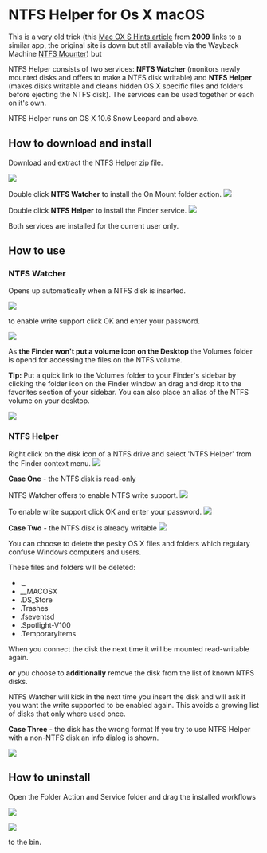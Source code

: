 # NTFS Helper for Os X macOS

This is a very old trick (this [Mac OX S Hints article](http://hints.macworld.com/article.php?story=20090913140023382) from **2009** links to a similar app, the original site is down but still available via the Wayback Machine [NTFS Mounter](https://web.archive.org/web/20180308141804/http://www.ntfsmounter.com/)) but

NTFS Helper consists of two services: **NFTS Watcher** (monitors newly mounted disks and offers to make a NTFS disk writable) and **NTFS Helper** (makes disks writable and cleans hidden OS X specific files and folders before ejecting the NTFS disk). The services can be used together or each on it's own.

NTFS Helper runs on OS X 10.6 Snow Leopard and above.

## How to download and install
Download and extract the NTFS Helper zip file.

![](img/unzippedfolder.jpg)

Double click **NTFS Watcher** to install the On Mount folder action.
![](img/fai-watcher.jpg)

Double click **NTFS Helper** to install the Finder service.
![](img/si-helper.jpg)

Both services are installed for the current user only.

## How to use
### NTFS Watcher
Opens up automatically when a NTFS disk is inserted.

![](img/mounthelper.jpg)

to enable write support click OK and enter your password.

![](img/enterpassword.jpg)

As **the Finder won't put a volume icon on the Desktop** the Volumes folder is opend for accessing the files on the NTFS volume. 

**Tip:** Put a quick link to the Volumes folder to your Finder's sidebar by clicking the folder icon on the Finder window an drag and drop it to the favorites section of your sidebar. You can also place an alias of the NTFS volume on your desktop.

![](img/mountedvolume.jpg)

### NTFS Helper
Right click on the disk icon of a NTFS drive and select 'NTFS Helper' from the Finder context menu.
![](img/contextmenu.jpg)

**Case One** - the NTFS disk is read-only

NTFS Watcher offers to enable NTFS write support.
![](img/mounthelper.jpg)

To enable write support click OK and enter your password.
![](img/enterpassword.jpg)

**Case Two** - the NTFS disk is already writable
![](img/helpereject.jpg)

You can choose to delete the pesky OS X files and folders which regulary confuse Windows computers and users.

These files and folders will be deleted:

*  ._
*  __MACOSX
*  .DS_Store
*  .Trashes
*  .fseventsd
* .Spotlight-V100
* .TemporaryItems

When you connect the disk the next time it will be mounted read-writable again.

**or**
you choose to **additionally** remove the disk from the list of known NTFS disks.

NTFS Watcher will kick in the next time you insert the disk and will ask if you want the write supported to be enabled again.
This avoids a growing list of disks that only where used once.

**Case Three** - the disk has the wrong format
If you try to use NTFS Helper with a non-NTFS disk an info dialog is shown.

![](img/ntfsonly.jpg)


## How to uninstall
Open the Folder Action and Service folder and drag the installed workflows

![](img/wfpath1.jpg)

![](img/wfpath2.jpg)

to the bin.
